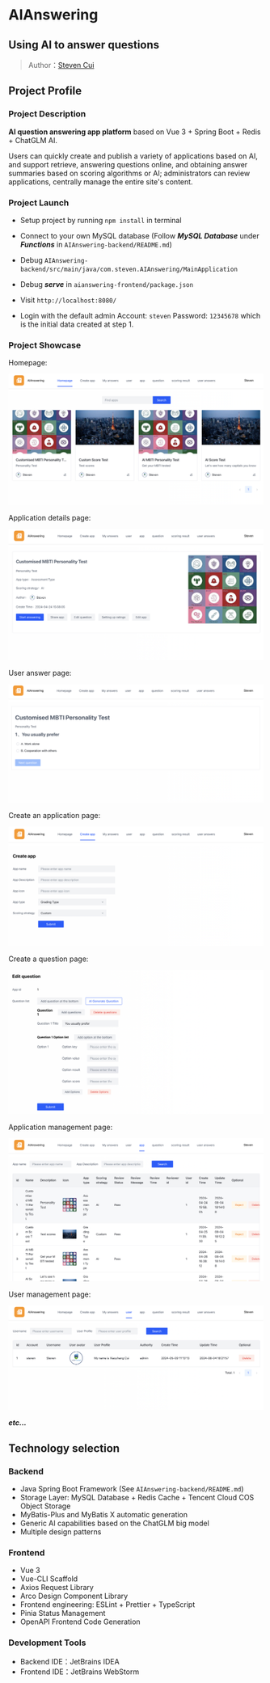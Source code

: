 # AIAnswering
## Using AI to answer questions

> Author：[Steven Cui](https://github.com/Stevenucd)

## Project Profile

### Project Description

**AI question answering app platform** based on Vue 3 + Spring Boot + Redis + ChatGLM AI.

Users can quickly create and publish a variety of applications based on AI, and support retrieve, answering questions online, and obtaining answer summaries based on scoring algorithms or AI; administrators can review applications, centrally manage the entire site's content.

### Project Launch

- Setup project by running `npm install` in terminal

- Connect to your own MySQL database (Follow **_MySQL Database_** under **_Functions_** in `AIAnswering-backend/README.md`)

- Debug `AIAnswering-backend/src/main/java/com.steven.AIAnswering/MainApplication`

- Debug **_serve_** in `aianswering-frontend/package.json`

- Visit `http://localhost:8080/`

- Login with the default admin Account: `steven` Password: `12345678` which is the initial data created at step 1.

### Project Showcase

Homepage:

![image](https://github.com/Stevenucd/AIAnswering/blob/main/AIAnswering-backend/doc/homepage.png)

Application details page:

![image](https://github.com/Stevenucd/AIAnswering/blob/main/AIAnswering-backend/doc/appDetails.png)

User answer page:

![image](https://github.com/Stevenucd/AIAnswering/blob/main/AIAnswering-backend/doc/userAnswer.png)

Create an application page:

![image](https://github.com/Stevenucd/AIAnswering/blob/main/AIAnswering-backend/doc/createApp.png)

Create a question page:

![image](https://github.com/Stevenucd/AIAnswering/blob/main/AIAnswering-backend/doc/createQuestion.png)

Application management page:

![image](https://github.com/Stevenucd/AIAnswering/blob/main/AIAnswering-backend/doc/appManagement.png)

User management page:

![image](https://github.com/Stevenucd/AIAnswering/blob/main/AIAnswering-backend/doc/userManagement.png)

_**etc...**_

## Technology selection

### Backend

- Java Spring Boot Framework (See `AIAnswering-backend/README.md`)
- Storage Layer: MySQL Database + Redis Cache + Tencent Cloud COS Object Storage
- MyBatis-Plus and MyBatis X automatic generation
- Generic AI capabilities based on the ChatGLM big model
- Multiple design patterns

### Frontend

- Vue 3
- Vue-CLI Scaffold
- Axios Request Library
- Arco Design Component Library
- Frontend engineering: ESLint + Prettier + TypeScript
- Pinia Status Management
- OpenAPI Frontend Code Generation

### Development Tools
- Backend IDE：JetBrains IDEA
- Frontend IDE：JetBrains WebStorm